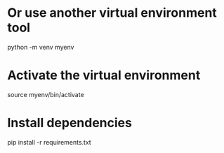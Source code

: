 # Or use another virtual environment tool

python -m venv myenv

# Activate the virtual environment

source myenv/bin/activate

# Install dependencies

pip install -r requirements.txt
